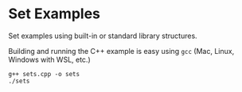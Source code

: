 # Set Examples

Set examples using built-in or standard library structures.

Building and running the C++ example is easy using `gcc` (Mac, Linux, Windows with WSL, etc.)

```[bash]
g++ sets.cpp -o sets
./sets
```
